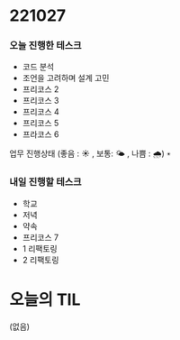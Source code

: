 # 221027

### 오늘 진행한 테스크

- 코드 분석
- 조언을 고려하며 설계 고민
- 프리코스 2
- 프리코스 3
- 프리코스 4
- 프리코스 5
- 프라코스 6

업무 진행상태 (좋음 : ☀ , 보통: 🌤 , 나쁨 : 🌧)
`☀`

### 내일 진행할 테스크

- 학교
- 저녁
- 약속
- 프리코스 7
- 1 리팩토링
- 2 리팩토링

# 오늘의 TIL

(없음)
